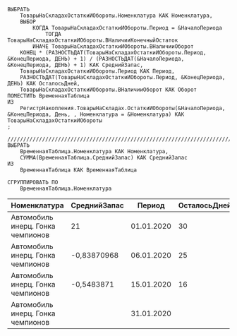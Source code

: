 ```sdbl
ВЫБРАТЬ
	ТоварыНаСкладахОстаткиИОбороты.Номенклатура КАК Номенклатура,
	ВЫБОР
		КОГДА ТоварыНаСкладахОстаткиИОбороты.Период = &НачалоПериода
			ТОГДА ТоварыНаСкладахОстаткиИОбороты.ВНаличииКонечныйОстаток
		ИНАЧЕ ТоварыНаСкладахОстаткиИОбороты.ВНаличииОборот
	КОНЕЦ * (РАЗНОСТЬДАТ(ТоварыНаСкладахОстаткиИОбороты.Период, &КонецПериода, ДЕНЬ) + 1) / (РАЗНОСТЬДАТ(&НачалоПериода, &КонецПериода, ДЕНЬ) + 1) КАК СреднийЗапас,
	ТоварыНаСкладахОстаткиИОбороты.Период КАК Период,
	РАЗНОСТЬДАТ(ТоварыНаСкладахОстаткиИОбороты.Период, &КонецПериода, ДЕНЬ) КАК ОсталосьДней,
	ТоварыНаСкладахОстаткиИОбороты.ВНаличииОборот КАК Оборот
ПОМЕСТИТЬ ВременнаяТаблица
ИЗ
	РегистрНакопления.ТоварыНаСкладах.ОстаткиИОбороты(&НачалоПериода, &КонецПериода, День, , Номенклатура = &Номенклатура) КАК ТоварыНаСкладахОстаткиИОбороты
;

////////////////////////////////////////////////////////////////////////////////
ВЫБРАТЬ
	ВременнаяТаблица.Номенклатура КАК Номенклатура,
	СУММА(ВременнаяТаблица.СреднийЗапас) КАК СреднийЗапас
ИЗ
	ВременнаяТаблица КАК ВременнаяТаблица

СГРУППИРОВАТЬ ПО
	ВременнаяТаблица.Номенклатура
```

|Номенклатура|СреднийЗапас|Период|ОсталосьДней|Оборот
| ------------- | ------------- | ------------- | ------------- | ------------- |
Автомобиль инерц. Гонка чемпионов|	21|	01.01.2020 |	30|	
Автомобиль инерц. Гонка чемпионов|	-0,83870968|	06.01.2020 |	25|	-1
Автомобиль инерц. Гонка чемпионов|	-0,5483871|	15.01.2020 |	16|	-1
Автомобиль инерц. Гонка чемпионов|		|31.01.2020 |	|	
